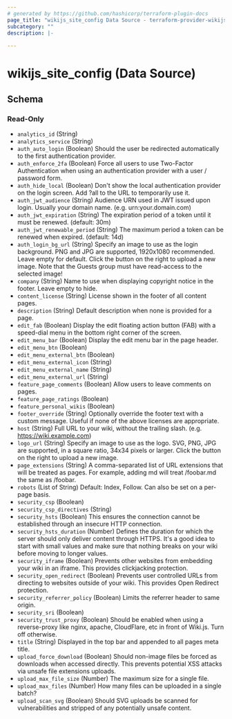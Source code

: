 ```yaml
---
# generated by https://github.com/hashicorp/terraform-plugin-docs
page_title: "wikijs_site_config Data Source - terraform-provider-wikijs"
subcategory: ""
description: |-
  
---
```


# wikijs_site_config (Data Source)





<!-- schema generated by tfplugindocs -->
## Schema

### Read-Only

- `analytics_id` (String)
- `analytics_service` (String)
- `auth_auto_login` (Boolean) Should the user be redirected automatically to the first authentication provider.
- `auth_enforce_2fa` (Boolean) Force all users to use Two-Factor Authentication when using an authentication provider with a user / password form.
- `auth_hide_local` (Boolean) Don't show the local authentication provider on the login screen. Add ?all to the URL to temporarily use it.
- `auth_jwt_audience` (String) Audience URN used in JWT issued upon login. Usually your domain name. (e.g. urn:your.domain.com)
- `auth_jwt_expiration` (String) The expiration period of a token until it must be renewed. (default: 30m)
- `auth_jwt_renewable_period` (String) The maximum period a token can be renewed when expired. (default: 14d)
- `auth_login_bg_url` (String) Specify an image to use as the login background. PNG and JPG are supported, 1920x1080 recommended. Leave empty for default. Click the button on the right to upload a new image. Note that the Guests group must have read-access to the selected image!
- `company` (String) Name to use when displaying copyright notice in the footer. Leave empty to hide.
- `content_license` (String) License shown in the footer of all content pages.
- `description` (String) Default description when none is provided for a page.
- `edit_fab` (Boolean) Display the edit floating action button (FAB) with a speed-dial menu in the bottom right corner of the screen.
- `edit_menu_bar` (Boolean) Display the edit menu bar in the page header.
- `edit_menu_btn` (Boolean)
- `edit_menu_external_btn` (Boolean)
- `edit_menu_external_icon` (String)
- `edit_menu_external_name` (String)
- `edit_menu_external_url` (String)
- `feature_page_comments` (Boolean) Allow users to leave comments on pages.
- `feature_page_ratings` (Boolean)
- `feature_personal_wikis` (Boolean)
- `footer_override` (String) Optionally override the footer text with a custom message. Useful if none of the above licenses are appropriate.
- `host` (String) Full URL to your wiki, without the trailing slash. (e.g. https://wiki.example.com)
- `logo_url` (String) Specify an image to use as the logo. SVG, PNG, JPG are supported, in a square ratio, 34x34 pixels or larger. Click the button on the right to upload a new image.
- `page_extensions` (String) A comma-separated list of URL extensions that will be treated as pages. For example, adding md will treat /foobar.md the same as /foobar.
- `robots` (List of String) Default: Index, Follow. Can also be set on a per-page basis.
- `security_csp` (Boolean)
- `security_csp_directives` (String)
- `security_hsts` (Boolean) This ensures the connection cannot be established through an insecure HTTP connection.
- `security_hsts_duration` (Number) Defines the duration for which the server should only deliver content through HTTPS. It's a good idea to start with small values and make sure that nothing breaks on your wiki before moving to longer values.
- `security_iframe` (Boolean) Prevents other websites from embedding your wiki in an iframe. This provides clickjacking protection.
- `security_open_redirect` (Boolean) Prevents user controlled URLs from directing to websites outside of your wiki. This provides Open Redirect protection.
- `security_referrer_policy` (Boolean) Limits the referrer header to same origin.
- `security_sri` (Boolean)
- `security_trust_proxy` (Boolean) Should be enabled when using a reverse-proxy like nginx, apache, CloudFlare, etc in front of Wiki.js. Turn off otherwise.
- `title` (String) Displayed in the top bar and appended to all pages meta title.
- `upload_force_download` (Boolean) Should non-image files be forced as downloads when accessed directly. This prevents potential XSS attacks via unsafe file extensions uploads.
- `upload_max_file_size` (Number) The maximum size for a single file.
- `upload_max_files` (Number) How many files can be uploaded in a single batch?
- `upload_scan_svg` (Boolean) Should SVG uploads be scanned for vulnerabilities and stripped of any potentially unsafe content.


